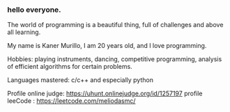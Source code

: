 ### hello everyone.

The world of programming is a beautiful thing, full of challenges and above all learning.

My name is Kaner Murillo, I am 20 years old, and I love programming.

Hobbies: playing instruments, dancing, competitive programming, analysis of efficient algorithms for certain problems.

Languages mastered: c/c++ and especially python

Profile online judge: https://uhunt.onlinejudge.org/id/1257197
profile leeCode : https://leetcode.com/meliodasmc/

